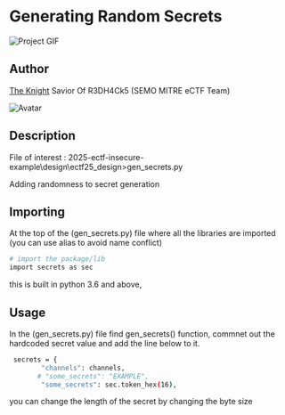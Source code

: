 # Generating Random Secrets

![Project GIF](placeholder.gif)

## Author

[The Knight](https://www.linkedin.com/in/uzairhussain0/)
Savior Of R3DH4Ck5 (SEMO MITRE eCTF Team)

![Avatar](https://media.tenor.com/NngS_U0rYAkAAAAM/batman.gif)

## Description

File of interest : 2025-ectf-insecure-example\design\ectf25_design>gen_secrets.py

Adding randomness to secret generation

## Importing

At the top of the (gen_secrets.py) file where all the libraries are imported (you can use alias to avoid name conflict)
```sh
# import the package/lib
import secrets as sec

```

this is built in python 3.6 and above,


## Usage
In the (gen_secrets.py) file find gen_secrets() function, commnet out the hardcoded secret value and add the line below to it.

```sh
 secrets = {
        "channels": channels,
       # "some_secrets": "EXAMPLE",
        "some_secrets": sec.token_hex(16),

```


you can change the length of the secret by changing the byte size


